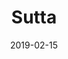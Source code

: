 ---
author: ""
title: "Sutta"
source: ""
license: ""
publisher: magga traducciones
date: 2019-02-15
pubyear: 2019 
weight: 0
draft: false
categories:
  - Cantos
---